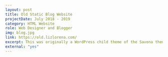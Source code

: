 ```yaml
---
layout: post
title: Old Static Blog Website
projectDate: July 2018 - 2019
category: HTML Website
role: Web Designer and Blogger
img: blog.jpg
link: https://old.lizlorena.com/
excerpt: This was originally a WordPress child theme of the Savona theme, but I recreated the entire website from scratch into a static website that uses Jekyll. No longer in use.
external: "yes"
---
```


